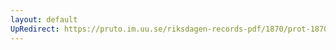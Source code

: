```yaml
---
layout: default
UpRedirect: https://pruto.im.uu.se/riksdagen-records-pdf/1870/prot-1870--fk--223/prot-1870--fk--223_002.pdf
---
```

